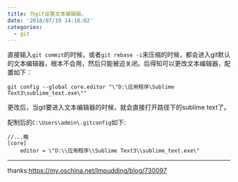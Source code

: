 ```yaml
---
title: 为git设置文本编辑器。
date: '2018/07/19 14:16:02'
categories:
  - git
---
```


直接输入`git commit`的时候，或者`git rebase -i`来压缩的时候，都会进入git默认的文本编辑器，根本不会用，然后只能被迫关闭。后得知可以更改文本编辑器，配置如下：
```
git config --global core.editor "\"D:\应用程序\Sublime Text3\sublime_text.exe\""
```
更改后，当git要进入文本编辑器的时候，就会直接打开路径下的sublime text了。

配制后的`C:\Users\admin\.gitconfig`如下:
```
//...略
[core]
	editor = \"D:\\应用程序\\Sublime Text3\\sublime_text.exe\"
```
---
thanks:https://my.oschina.net/lmpudding/blog/730097
                                                                                                                                                                                                                                                                                                                                                                                                                                                                                                                                                                                                                                                                                                                                                                                                                                                                                                                                                                                                                                                                                                                                                                                                                                                                                                                                                                                                                                                                                                                                                                                                                                                                                                                                                                                                                                                                                                                                                                                                                                                                                                                                                                                                                                                                                                                                                                                                                                                                                                                                                                                                                                                                                                                                                                                                                                                                                                                                                                                                                                                                                                                                                                                                                                                                                                                                                                                                                                                                                                                                                                                                                                                                                                                                                                                                                                                                                                                                                                                                                                                                                                                                                                                                                                                                                                                                                                                                                                                                                                                                                                                                                                                                                                                                                                                                                                                                                                                                                                                                                                                                                                                                                                                                                                                                                                                                                                                                                                                                                                                                                                                                                                                                                                                                                                                                                                                                                                                                                                                                                                                                                                                                                                                                                                                                                                                                                                                                                                                                                                                                                                                                                                                                                                                                                                                                                                                                                                                                                                                                                                                                                                                                                                                                                                                                                                                                                                                                                                                                                                                                                                                                                                                                                                                                                                                                                                                                                                                                                                                                                                                                                                                                                                                                                                                                                                                                                                                                                                                                                                                                                                                                                                                                                                                                                                                                                                                                                                                                                                                                                                                                                                                                                                                                                                                                                                                                                                                                                                                                                                                                                                                                                                                                                                                                                                                                                                                                                                                                                                                                                                